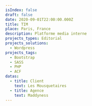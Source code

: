 ```yaml
---
isIndex: false
draft: false
date: 2020-09-01T22:00:00.000Z
title: TIM
place: Paris, France
description: Platforme media interne
projects_types: Editorial
projects_solutions:
  - Wordpress
projects_tags:
  - Bootstrap
  - SASS
  - PHP
  - ACF
datas:
  - title: Client
    text: Les Mousquetaires
  - title: Agence
    text: Maddyness
---
```

